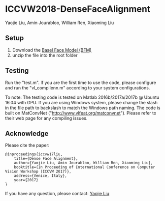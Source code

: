 # ICCVW2018-DenseFaceAlignment
Yaojie Liu, Amin Jourabloo, William Ren, Xiaoming Liu

## Setup
1. Download the [Basel Face Model (BFM)](http://faces.cs.unibas.ch/bfm/main.php?nav=1-0&id=basel_face_model)
2. unzip the file into the root folder

## Testing
Run the "test.m". 
If you are the first time to use the code, please configure and run the "vl_compilenn.m" according to your system configurations.

To note:
The testing code is tested on Matlab 2016b/2017a/2017b @ Ubuntu 16.04 with GPU. If you are using Windows system, please
change the slash in the file path to backslash to match the Windows path naming.
The code is built on MatConvNet ("http://www.vlfeat.org/matconvnet"). Please refer to their web page for any compiling issues.

## Acknowledge
Please cite the paper:

    @inproceedings{iccvw17liu,
        title={Dense Face Alignment},
        author={Yaojie Liu, Amin Jourabloo, William Ren, Xiaoming Liu},
        booktitle={In Proceeding of International Conference on Computer Vision Workshop (ICCVW 2017)},
        address={Venice, Italy},
        year={2017}
    }   
   
If you have any question, please contact: [Yaojie Liu](liuyaoj1@cse.msu.edu)
